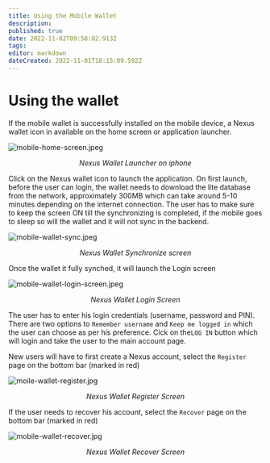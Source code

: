 ```yaml
---
title: Using the Mobile Wallet
description: 
published: true
date: 2022-11-02T09:58:02.913Z
tags: 
editor: markdown
dateCreated: 2022-11-01T18:15:09.592Z
---
```


# Using the wallet
If the mobile wallet is successfully installed on the mobile device, a Nexus wallet icon in available on the home screen or application launcher.

![mobile-home-screen.jpeg](/mobile-home-screen.jpeg)<p align = center>*Nexus Wallet Launcher on iphone*</p>

Click on the Nexus wallet icon to launch the application. On first launch, before the user can login, the wallet needs to download the lite database from the network, approximately 300MB which can take around 5-10 minutes depending on the internet connection. The user has to make sure to keep the screen ON till the synchronizing is completed, if the mobile goes to sleep so will the wallet and it will not sync in the backend.

![mobile-wallet-sync.jpeg](/mobile-wallet-sync.jpeg) <p align = center>*Nexus Wallet Synchronize screen*</p>

Once the wallet it fully synched, it will launch the Login screen

![mobile-wallet-login-screen.jpeg](/mobile-wallet-login-screen.jpeg)<p align = center>*Nexus Wallet Login Screen*</p>

The user has to enter his login credentials (username, password and PIN). There are two options to `Remember username` and `Keep me logged in` which the user can choose as per his preference. Cick on the`LOG IN` button which will login and take the user to the main account page.


New users will have to first create a Nexus account, select the `Register` page on the bottom bar (marked in red)

![moile-wallet-register.jpg](/moile-wallet-register.jpg)<p align = center>*Nexus Wallet Register Screen*</p>

If the user needs to recover his account, select the `Recover` page on the bottom bar (marked in red)

![mobile-wallet-recover.jpg](/mobile-wallet-recover.jpg)<p align = center>*Nexus Wallet Recover Screen*</p>